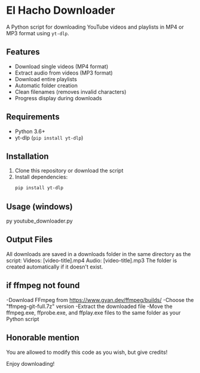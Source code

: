 # El Hacho Downloader

A Python script for downloading YouTube videos and playlists in MP4 or MP3 format using `yt-dlp`.

## Features

- Download single videos (MP4 format)
- Extract audio from videos (MP3 format)
- Download entire playlists
- Automatic folder creation
- Clean filenames (removes invalid characters)
- Progress display during downloads

## Requirements

- Python 3.6+
- yt-dlp (`pip install yt-dlp`)

## Installation

1. Clone this repository or download the script
2. Install dependencies:
   ```bash
   pip install yt-dlp


## Usage (windows)
py youtube_downloader.py

## Output Files
All downloads are saved in a downloads folder in the same directory as the script:
Videos: [video-title].mp4
Audio: [video-title].mp3
The folder is created automatically if it doesn't exist.

## if ffmpeg not found
-Download FFmpeg from https://www.gyan.dev/ffmpeg/builds/
-Choose the "ffmpeg-git-full.7z" version
-Extract the downloaded file
-Move the ffmpeg.exe, ffprobe.exe, and ffplay.exe files to the same folder as your Python script

## Honorable mention
You are allowed to modify this code as you wish, but give credits!

Enjoy downloading!